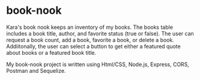 # book-nook

Kara's book nook keeps an inventory of my books. The books table includes a book title, author, and favorite status (true or false). The user can request a book count,
add a book, favorite a book, or delete a book. Addiitonally, the user can select a button to get either a featured quote about books or a featured book title.

My book-nook project is written using Html/CSS, Node.js, Express, CORS, Postman and Sequelize.

